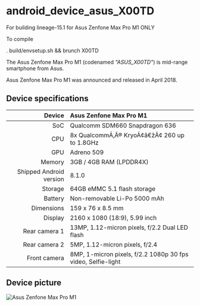 # android_device_asus_X00TD
For building lineage-15.1 for Asus Zenfone Max Pro M1 ONLY

To compile

. build/envsetup.sh && brunch X00TD

The Asus Zenfone Max Pro M1 (codenamed _"ASUS_X00TD"_) is mid-range smartphone from Asus.

Asus Zenfone Max Pro M1 was announced and released in April 2018.

## Device specifications

| Device       | Asus Zenfone Max Pro M1                         |
| -----------: | :---------------------------------------------- |
| SoC          | Qualcomm SDM660 Snapdragon 636                  |
| CPU          | 8x QualcommÃ‚Â® KryoÃ¢â€žÂ¢ 260 up to 1.8GHz          |
| GPU          | Adreno 509                                      |
| Memory       | 3GB / 4GB RAM (LPDDR4X)                         |
| Shipped Android version | 8.1.0                                |
| Storage      | 64GB eMMC 5.1 flash storage                     |
| Battery      | Non-removable Li-Po 5000 mAh                    |
| Dimensions   | 159 x 76 x 8.5 mm                               |
| Display      | 2160 x 1080 (18:9), 5.99 inch                   |
| Rear camera 1 | 13MP, 1.12-micron pixels, f/2.2 Dual LED flash |
| Rear camera 2 | 5MP, 1.12-micron pixels, f/2.4                 |
| Front camera | 8MP, 1-micron pixels, f/2.2 1080p 30 fps video, Selfie-light|

## Device picture

![Asus Zenfone Max Pro M1](https://i-cdn.phonearena.com/images/articles/320775-image/Asus-ZenFone-Max-Pro-M1.jpg)
